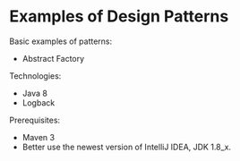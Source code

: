 # Examples of Design Patterns

Basic examples of patterns:
- Abstract Factory

Technologies:
- Java 8
- Logback

Prerequisites:
- Maven 3
- Better use the newest version of IntelliJ IDEA, JDK 1.8_x.
